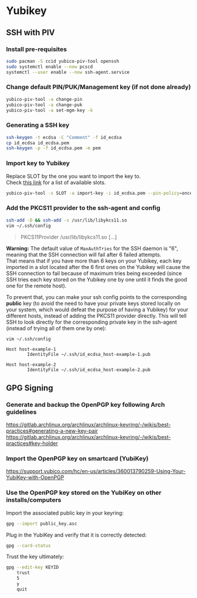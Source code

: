 # Yubikey

## SSH with PIV

### Install pre-requisites

```bash
sudo pacman -S ccid yubico-piv-tool openssh
sudo systemctl enable --now pcscd
systemctl --user enable --now ssh-agent.service
```

### Change default PIN/PUK/Management key (if not done already)

```bash
yubico-piv-tool -a change-pin
yubico-piv-tool -a change-puk
yubico-piv-tool -a set-mgm-key -k
```

### Generating a SSH key

```bash
ssh-keygen -t ecdsa -C "Comment" -f id_ecdsa
cp id_ecdsa id_ecdsa.pem
ssh-keygen -p -f id_ecdsa.pem -m pem
```

### Import key to Yubikey

Replace SLOT by the one you want to import the key to.  
Check [this link](https://docs.yubico.com/yesdk/users-manual/application-piv/slots.html) for a list of available slots.

```bash
yubico-piv-tool -s SLOT -a import-key -i id_ecdsa.pem --pin-policy=once --touch-policy=cached -k
```

### Add the PKCS11 provider to the ssh-agent and config

```bash
ssh-add -D && ssh-add -s /usr/lib/libykcs11.so
vim ~/.ssh/config
```

> PKCS11Provider /usr/lib/libykcs11.so
> [...]  

**Warning:** The default value of `MaxAuthTries` for the SSH daemon is "6", meaning that the SSH connection will fail after 6 failed attempts.  
That means that if you have more than 6 keys on your Yubikey, each key imported in a slot located after the 6 first ones on the Yubikey will cause the SSH connection to fail because of maximum tries being exceeded (since SSH tries each key stored on the Yubikey one by one until it finds the good one for the remote host).

To prevent that, you can make your ssh config points to the corresponding **public** key (to avoid the need to have your private keys stored locally on your system, which would defeat the purpose of having a Yubikey) for your different hosts, instead of adding the PKCS11 provider directly. This will tell SSH to look directly for the corresponding private key in the ssh-agent (instead of trying all of them one by one):

```bash
vim ~/.ssh/config
```

```text
Host host-example-1
        IdentityFile ~/.ssh/id_ecdsa_host-example-1.pub

Host host-example-2
        IdentityFile ~/.ssh/id_ecdsa_host-example-2.pub
```

## GPG Signing

### Generate and backup the OpenPGP key following Arch guidelines

<https://gitlab.archlinux.org/archlinux/archlinux-keyring/-/wikis/best-practices#generating-a-new-key-pair>  
<https://gitlab.archlinux.org/archlinux/archlinux-keyring/-/wikis/best-practices#key-holder>

### Import the OpenPGP key on smartcard (YubiKey)

<https://support.yubico.com/hc/en-us/articles/360013790259-Using-Your-YubiKey-with-OpenPGP>

### Use the OpenPGP key stored on the YubiKey on other installs/computers

Import the associated public key in your keyring:

```bash
gpg --import public_key.asc
```

Plug in the YubiKey and verify that it is correctly detected:

```bash
gpg --card-status
```

Trust the key ultimately:

```bash
gpg --edit-key KEYID
    trust
    5
    y
    quit
```
